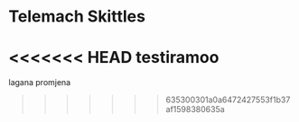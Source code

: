 # Telemach Skittles

<<<<<<< HEAD
testiramoo
=======
lagana promjena
>>>>>>> 635300301a0a6472427553f1b37af1598380635a
